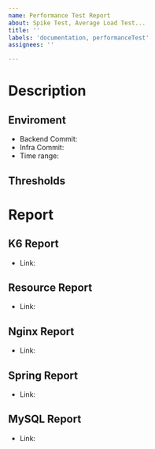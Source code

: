 ```yaml
---
name: Performance Test Report
about: Spike Test, Average Load Test...
title: ''
labels: 'documentation, performanceTest'
assignees: ''

---
```

# Description

## Enviroment
- Backend Commit:
- Infra Commit:
- Time range:

## Thresholds

# Report 

## K6 Report
- Link:

## Resource Report
- Link:

## Nginx Report
- Link:

## Spring Report
- Link:

## MySQL Report
- Link:

